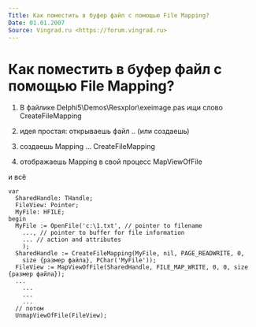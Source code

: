 ```yaml
---
Title: Как поместить в буфер файл с помощью File Mapping?
Date: 01.01.2007
Source: Vingrad.ru <https://forum.vingrad.ru>
---
```



Как поместить в буфер файл с помощью File Mapping?
==================================================

1. В файлике Delphi5\\Demos\\Resxplor\\exeimage.pas ищи слово
CreateFileMapping

2. идея простая: открываешь файл .. (или создаешь)

3. создаешь Mapping ... CreateFileMapping

4. отображаешь Mapping в свой процесс MapViewOfFile

и всё

    var
      SharedHandle: THandle;
      FileView: Pointer;
      MyFile: HFILE;
    begin
      MyFile := OpenFile('c:\1.txt', // pointer to filename
        ..., // pointer to buffer for file information
        ... // action and attributes
        );
      SharedHandle := CreateFileMapping(MyFile, nil, PAGE_READWRITE, 0,
        size {размер файла}, PChar('MyFile'));
      FileView := MapViewOfFile(SharedHandle, FILE_MAP_WRITE, 0, 0, size {размер файла});
      ...
        ...
        ...
        ...
      // потом
      UnmapViewOfFile(FileView);


